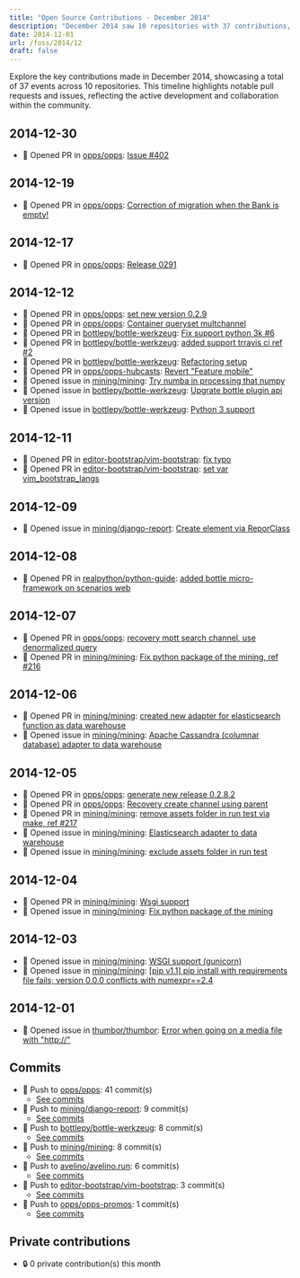 ```yaml
---
title: "Open Source Contributions - December 2014"
description: "December 2014 saw 10 repositories with 37 contributions, including 19 pull requests and 11 issues, driving significant project advancements."
date: 2014-12-01
url: /foss/2014/12
draft: false
---
```


Explore the key contributions made in December 2014, showcasing a total of 37 events across 10 repositories. This timeline highlights notable pull requests and issues, reflecting the active development and collaboration within the community.

## 2014-12-30

- 🔀 Opened PR in [opps/opps](https://github.com/opps/opps): [Issue #402](https://github.com/opps/opps/pull/429)

## 2014-12-19

- 🔀 Opened PR in [opps/opps](https://github.com/opps/opps): [Correction of migration when the Bank is empty!](https://github.com/opps/opps/pull/426)

## 2014-12-17

- 🔀 Opened PR in [opps/opps](https://github.com/opps/opps): [Release 0291](https://github.com/opps/opps/pull/421)

## 2014-12-12

- 🔀 Opened PR in [opps/opps](https://github.com/opps/opps): [set new version 0.2.9](https://github.com/opps/opps/pull/415)
- 🔀 Opened PR in [opps/opps](https://github.com/opps/opps): [Container queryset multchannel](https://github.com/opps/opps/pull/414)
- 🔀 Opened PR in [bottlepy/bottle-werkzeug](https://github.com/bottlepy/bottle-werkzeug): [Fix support python 3k #6](https://github.com/bottlepy/bottle-werkzeug/pull/8)
- 🔀 Opened PR in [bottlepy/bottle-werkzeug](https://github.com/bottlepy/bottle-werkzeug): [added support trravis ci ref #2](https://github.com/bottlepy/bottle-werkzeug/pull/5)
- 🔀 Opened PR in [bottlepy/bottle-werkzeug](https://github.com/bottlepy/bottle-werkzeug): [Refactoring setup](https://github.com/bottlepy/bottle-werkzeug/pull/4)
- 🔀 Opened PR in [opps/opps-hubcasts](https://github.com/opps/opps-hubcasts): [Revert "Feature mobile"](https://github.com/opps/opps-hubcasts/pull/3)
- 🐛 Opened issue in [mining/mining](https://github.com/mining/mining): [Try numba in processing that numpy](https://github.com/mining/mining/issues/224)
- 🐛 Opened issue in [bottlepy/bottle-werkzeug](https://github.com/bottlepy/bottle-werkzeug): [Upgrate bottle plugin api version](https://github.com/bottlepy/bottle-werkzeug/issues/7)
- 🐛 Opened issue in [bottlepy/bottle-werkzeug](https://github.com/bottlepy/bottle-werkzeug): [Python 3 support](https://github.com/bottlepy/bottle-werkzeug/issues/6)

## 2014-12-11

- 🔀 Opened PR in [editor-bootstrap/vim-bootstrap](https://github.com/editor-bootstrap/vim-bootstrap): [fix typo](https://github.com/editor-bootstrap/vim-bootstrap/pull/68)
- 🔀 Opened PR in [editor-bootstrap/vim-bootstrap](https://github.com/editor-bootstrap/vim-bootstrap): [set var vim_bootstrap_langs](https://github.com/editor-bootstrap/vim-bootstrap/pull/67)

## 2014-12-09

- 🐛 Opened issue in [mining/django-report](https://github.com/mining/django-report): [Create element via ReporClass](https://github.com/mining/django-report/issues/2)

## 2014-12-08

- 🔀 Opened PR in [realpython/python-guide](https://github.com/realpython/python-guide): [added bottle micro-framework on scenarios web](https://github.com/realpython/python-guide/pull/506)

## 2014-12-07

- 🔀 Opened PR in [opps/opps](https://github.com/opps/opps): [recovery mptt search channel, use denormalized query](https://github.com/opps/opps/pull/407)
- 🔀 Opened PR in [mining/mining](https://github.com/mining/mining): [Fix python package of the mining, ref #216](https://github.com/mining/mining/pull/222)

## 2014-12-06

- 🔀 Opened PR in [mining/mining](https://github.com/mining/mining): [created new adapter for elasticsearch function as data warehouse](https://github.com/mining/mining/pull/221)
- 🐛 Opened issue in [mining/mining](https://github.com/mining/mining): [Apache Cassandra (columnar database) adapter to data warehouse](https://github.com/mining/mining/issues/220)

## 2014-12-05

- 🔀 Opened PR in [opps/opps](https://github.com/opps/opps): [generate new release 0.2.8.2](https://github.com/opps/opps/pull/406)
- 🔀 Opened PR in [opps/opps](https://github.com/opps/opps): [Recovery create channel using parent](https://github.com/opps/opps/pull/405)
- 🔀 Opened PR in [mining/mining](https://github.com/mining/mining): [remove assets folder in run test via make, ref #217](https://github.com/mining/mining/pull/218)
- 🐛 Opened issue in [mining/mining](https://github.com/mining/mining): [Elasticsearch adapter to data warehouse](https://github.com/mining/mining/issues/219)
- 🐛 Opened issue in [mining/mining](https://github.com/mining/mining): [exclude assets folder in run test](https://github.com/mining/mining/issues/217)

## 2014-12-04

- 🔀 Opened PR in [mining/mining](https://github.com/mining/mining): [Wsgi support](https://github.com/mining/mining/pull/215)
- 🐛 Opened issue in [mining/mining](https://github.com/mining/mining): [Fix python package of the mining](https://github.com/mining/mining/issues/216)

## 2014-12-03

- 🐛 Opened issue in [mining/mining](https://github.com/mining/mining): [WSGI support (gunicorn)](https://github.com/mining/mining/issues/214)
- 🐛 Opened issue in [mining/mining](https://github.com/mining/mining): [[pip v1.1] pip install with requirements file fails; version 0.0.0 conflicts with numexpr==2.4](https://github.com/mining/mining/issues/213)

## 2014-12-01

- 🐛 Opened issue in [thumbor/thumbor](https://github.com/thumbor/thumbor): [Error when going on a media file with "http://"](https://github.com/thumbor/thumbor/issues/392)

## Commits

- 🔨 Push to [opps/opps](https://github.com/opps/opps): 41 commit(s)
  - [See commits](https://github.com/opps/opps/commits?author=avelino&since=2014-12-01T00:00:00Z&until=2014-12-31T23:59:59Z)
- 🔨 Push to [mining/django-report](https://github.com/mining/django-report): 9 commit(s)
  - [See commits](https://github.com/mining/django-report/commits?author=avelino&since=2014-12-01T00:00:00Z&until=2014-12-31T23:59:59Z)
- 🔨 Push to [bottlepy/bottle-werkzeug](https://github.com/bottlepy/bottle-werkzeug): 8 commit(s)
  - [See commits](https://github.com/bottlepy/bottle-werkzeug/commits?author=avelino&since=2014-12-01T00:00:00Z&until=2014-12-31T23:59:59Z)
- 🔨 Push to [mining/mining](https://github.com/mining/mining): 8 commit(s)
  - [See commits](https://github.com/mining/mining/commits?author=avelino&since=2014-12-01T00:00:00Z&until=2014-12-31T23:59:59Z)
- 🔨 Push to [avelino/avelino.run](https://github.com/avelino/avelino.run): 6 commit(s)
  - [See commits](https://github.com/avelino/avelino.run/commits?author=avelino&since=2014-12-01T00:00:00Z&until=2014-12-31T23:59:59Z)
- 🔨 Push to [editor-bootstrap/vim-bootstrap](https://github.com/editor-bootstrap/vim-bootstrap): 3 commit(s)
  - [See commits](https://github.com/editor-bootstrap/vim-bootstrap/commits?author=avelino&since=2014-12-01T00:00:00Z&until=2014-12-31T23:59:59Z)
- 🔨 Push to [opps/opps-promos](https://github.com/opps/opps-promos): 1 commit(s)
  - [See commits](https://github.com/opps/opps-promos/commits?author=avelino&since=2014-12-01T00:00:00Z&until=2014-12-31T23:59:59Z)

## Private contributions

- 🔒 0 private contribution(s) this month

